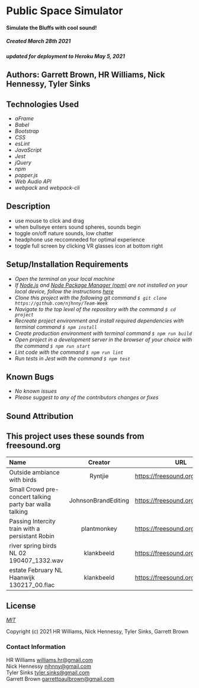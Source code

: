 # Public Space Simulator

#### Simulate the Bluffs with cool sound!
##### Created March 28th 2021
##### _updated for deployment to Heroku May 5, 2021_

## Authors: Garrett Brown, HR Williams, Nick Hennessy, Tyler Sinks

## Technologies Used
* _aFrame_
* _Babel_
* _Bootstrap_
* _CSS_
* _esLint_
* _JavaScript_
* _Jest_
* _jQuery_
* _npm_
* _popper.js_
* _Web Audio API_
* _webpack_ and _webpack-cli_

## Description
* use mouse to click and drag
* when bullseye enters sound spheres, sounds begin
* toggle on/off nature sounds, low chatter
* headphone use reccomneded for optimal experience
* toggle full screen by clicking VR glasses icon at bottom right

## Setup/Installation Requirements

* _Open the terminal on your local machine_
* _If [Node.js](https://nodejs.org/en/) and [Node Package Manager (npm)](https://www.npmjs.com/) are not installed on your local device, follow the instructions [here](https://www.learnhowtoprogram.com/intermediate-javascript/getting-started-with-javascript/installing-node-js)_
* _Clone this project with the following git command `$ git clone https://github.com/njhnny/Team-Week`_
* _Navigate to the top level of the repository with the command `$ cd project`_
* _Recreate project environment and install required dependencies with terminal command `$ npm install`_
* _Create production environment with terminal command `$ npm run build`_
* _Open project in a development server in the browser of your choice with the command `$ npm run start`_
* _Lint code with the command `$ npm run lint`_
* _Run tests in Jest with the command `$ npm test`_


## Known Bugs
* _No known issues_
* _Please suggest to any of the contributors changes or fixes_

## Sound Attribution

This project uses these sounds from freesound.org
 ------
| Name | Creator | URL | Licensing |  
| :------------- | :----------: | :-----------: |  ------------: |
| Outside ambiance with birds | Ryntjie | https://freesound.org/s/365041/ | Attribution Noncommercial |
| Small Crowd pre-concert talking party bar walla talking | JohnsonBrandEditing | https://freesound.org/s/243373/ | Creative Commons 0 |
|Passing Intercity train with a persistant Robin | plantmonkey | https://freesound.org/s/381221/ | Attribution Noncommercial |
|river spring birds NL 02 190407_1332.wav | klankbeeld | https://freesound.org/s/566143/ | Attribution |
| estate February NL Haanwijk 130217_00.flac | klankbeeld | https://freesound.org/s/178374/ | Attribution  |

## License

_[MIT](https://choosealicense.com/licenses/mit/)_

Copyright (c) 2021 HR Williams, Nick Hennessy, Tyler Sinks, Garrett Brown

### Contact Information

HR Williams <williams.hr@gmail.com><br />
Nick Hennessy <njhnny@gmail.com><br />
Tyler Sinks <tyler.sinks@gmail.com><br />
Garrett Brown <garrettpaulbrown@gmail.com>